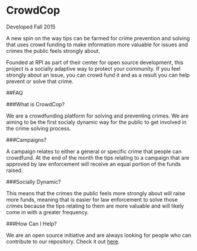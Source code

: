 # CrowdCop

Developed Fall 2015

A new spin on the way tips can be farmed for crime prevention and solving that uses crowd funding to make information more valuable for issues and crimes the public feels strongly about.

Founded at RPI as part of their center for open source development, this project is a socially adaptive way to protect your community. If you feel strongly about an issue, you can crowd fund it and as a result you can help prevent or solve that crime.

##FAQ

###What is CrowdCop?

We are a crowdfunding platform for solving and preventing crimes. We are aiming to be the first socialy dynamic way for the public to get involved in the crime solving process.

###Campaigns?

A campaign relates to either a general or specific crime that people can crowdfund. At the end of the month the tips relating to a campaign that are approved by law enforcement will receive an equal portion of the funds raised.

###Socially Dynamic?

This means that the crimes the public feels more strongly about will raise more funds, meaning that is easier for law enforcement to solve those crimes because the tips relating to them are more valuable and will likely come in with a greater frequency.

###How Can I Help?

We are an open source initiative and are always looking for people who can contribute to our repository. Check it out [here](https://github.com/bocaaust/CrowdCop).
